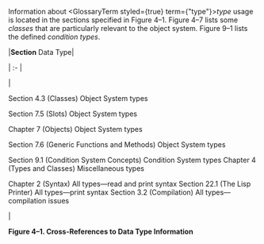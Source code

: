  



Information about <GlossaryTerm styled={true} term={"type"}><i>type</i></GlossaryTerm> usage is located in the sections specified in Figure 4–1. Figure 4–7 lists some *classes* that are particularly relevant to the object system. Figure 9–1 lists the defined *condition types*. 



|**Section** Data Type|

| :- |

|<p>Section 4.3 (Classes) Object System types </p><p>Section 7.5 (Slots) Object System types </p><p>Chapter 7 (Objects) Object System types </p><p>Section 7.6 (Generic Functions and Methods) Object System types </p><p>Section 9.1 (Condition System Concepts) Condition System types Chapter 4 (Types and Classes) Miscellaneous types </p><p>Chapter 2 (Syntax) All types—read and print syntax Section 22.1 (The Lisp Printer) All types—print syntax Section 3.2 (Compilation) All types—compilation issues</p>|





**Figure 4–1. Cross-References to Data Type Information** 



